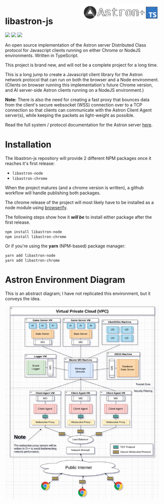 <img src="docs/libastron-js.png" align="right" width="50%"/>

libastron-js
==========

![](https://img.shields.io/github/issues-pr-closed/Max-Rodriguez/libastron-js) ![](https://img.shields.io/github/last-commit/Max-Rodriguez/libastron-js) ![](https://img.shields.io/github/license/Max-Rodriguez/libastron-js)

An open source implementation of the Astron server Distributed Class protocol for Javascript clients running on either Chrome or NodeJS environments. Written in TypeScript.

This project is brand new, and will not be a complete project for a long time.

This is a long jump to create a Javascript client library for the Astron network protocol that can run on both the browser and a Node environment. (Clients on browser running this implementation's future Chrome version, and AI server-side Astron clients running on a NodeJS environment.)

**Note:** There is also the need for creating a fast proxy that bounces data from the client's secure websocket (WSS) connection over to a TCP connection so that clients can communicate with the Astron Client Agent server(s), while keeping the packets as light-weight as possible.

Read the full system / protocol documentation for the Astron server [here](https://github.com/Astron/Astron).

Installation
==========

The libastron-js repository will provide 2 different NPM packages once it reaches it's first release:
- `libastron-node`
- `libastron-chrome`

When the project matures (and a chrome version is written), a github workflow will handle publishing both packages.

The chrome release of the project will most likely have to be installed as a node module using [browserify](https://browserify.org/).

The following steps show how it _**will be**_ to install either package after the first release.
```shell
npm install libastron-node
npm install libastron-chrome
```

Or if you're using the **yarn** (NPM-based) package manager:
```shell
yarn add libastron-node
yarn add libastron-chrome
```

Astron Environment Diagram
==========

This is an abstract diagram; I have not replicated this environment, but it conveys the idea.

![Astron Development Environment Diagram](docs/astron-production-diagram.png)
